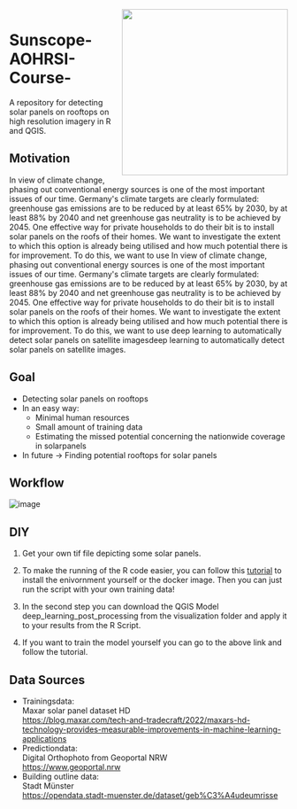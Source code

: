 <img src="https://github.com/user-attachments/assets/94a0aa81-9109-4294-8d94-6d7f8c421dd8" width="300" align="right">

# Sunscope-AOHRSI-Course-

A repository for detecting solar panels on rooftops on high resolution imagery in R and QGIS.

## Motivation
In view of climate change, phasing out conventional energy sources is one of the most important issues of our time. Germany's climate targets are clearly formulated: greenhouse gas emissions are to be reduced by at least 65% by 2030, by at least 88% by 2040 and net greenhouse gas neutrality is to be achieved by 2045. One effective way for private households to do their bit is to install solar panels on the roofs of their homes. We want to investigate the extent to which this option is already being utilised and how much potential there is for improvement. To do this, we want to use In view of climate change, phasing out conventional energy sources is one of the most important issues of our time. Germany's climate targets are clearly formulated: greenhouse gas emissions are to be reduced by at least 65% by 2030, by at least 88% by 2040 and net greenhouse gas neutrality is to be achieved by 2045. One effective way for private households to do their bit is to install solar panels on the roofs of their homes. We want to investigate the extent to which this option is already being utilised and how much potential there is for improvement. To do this, we want to use deep learning to automatically detect solar panels on satellite imagesdeep learning to automatically detect solar panels on satellite images.

## Goal
* Detecting solar panels on rooftops
* In an easy way:
  * Minimal human resources
  * Small amount of training data
  * Estimating the missed potential concerning the nationwide coverage in solarpanels
* In future -> Finding potential rooftops for solar panels

## Workflow

![image](https://github.com/user-attachments/assets/7571980f-13cd-4470-bece-e1396a60a2af)

## DIY

1. Get your own tif file depicting some solar panels.

2. To make the running of the R code easier, you can follow this [tutorial](https://github.com/DaChro/ogh_summer_school_2020) to install the enivornment yourself or the docker image. Then you can just run the script with your own training data!

3. In the second step you can download the QGIS Model deep_learning_post_processing from the visualization folder and apply it to your results from the R Script.

4. If you want to train the model yourself you can go to the above link and follow the tutorial.

## Data Sources
- Trainingsdata:  
  Maxar solar panel dataset HD  
  https://blog.maxar.com/tech-and-tradecraft/2022/maxars-hd-technology-provides-measurable-improvements-in-machine-learning-applications
- Predictiondata:  
  Digital Orthophoto from Geoportal NRW  
  https://www.geoportal.nrw
- Building outline data:  
  Stadt Münster  
  https://opendata.stadt-muenster.de/dataset/geb%C3%A4udeumrisse
